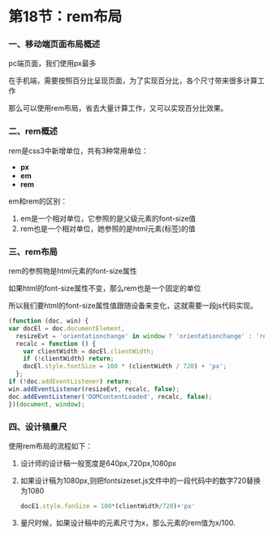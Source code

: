 # 第18节：rem布局

### 一、移动端页面布局概述

pc端页面，我们使用px最多

在手机端，需要按照百分比呈现页面，为了实现百分比，各个尺寸带来很多计算工作

那么可以使用rem布局，省去大量计算工作，又可以实现百分比效果。

### 二、rem概述

rem是css3中新增单位，共有3种常用单位：

* **px**
* **em**
* **rem**

em和rem的区别：

1. em是一个相对单位，它参照的是父级元素的font-size值
2. rem也是一个相对单位，她参照的是html元素(标签)的值

### 三、rem布局

rem的参照物是html元素的font-size属性

如果html的font-size属性不变，那么rem也是一个固定的单位

所以我们要html的font-size属性值跟随设备来变化，这就需要一段js代码实现。



```js
(function (doc, win) {
var docEl = doc.documentElement,
  resizeEvt = 'orientationchange' in window ? 'orientationchange' : 'resize',
  recalc = function () {
    var clientWidth = docEl.clientWidth;
    if (!clientWidth) return;
    docEl.style.fontSize = 100 * (clientWidth / 720) + 'px';
  };
if (!doc.addEventListener) return;
win.addEventListener(resizeEvt, recalc, false);
doc.addEventListener('DOMContentLoaded', recalc, false);
})(document, window);
```

### 四、设计稿量尺

使用rem布局的流程如下：

1. 设计师的设计稿一般宽度是640px,720px,1080px

2. 如果设计稿为1080px,则把fontsizeset.js文件中的一段代码中的数字720替换为1080

   ```js
   docE1.style.fonSize = 100*(clientWidth/720)+'px'
   ```

3. 量尺时候，如果设计稿中的元素尺寸为x，那么元素的rem值为x/100.